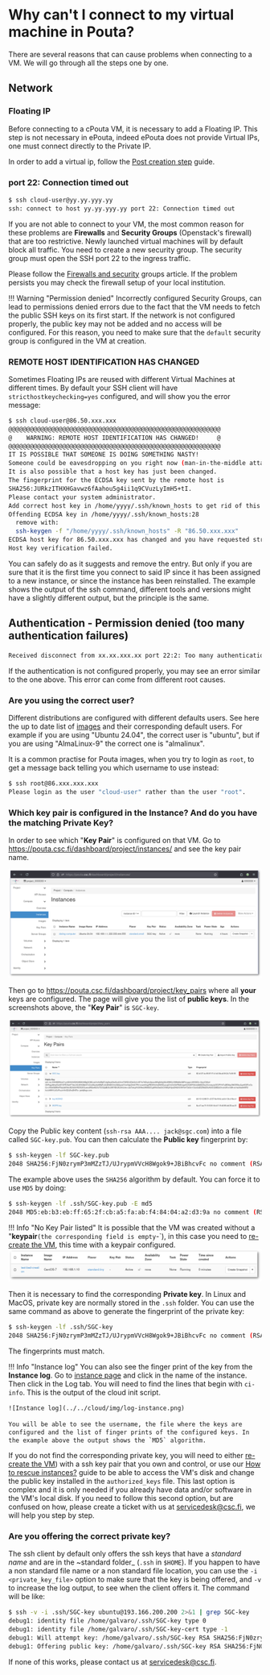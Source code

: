 # Why can't I connect to my virtual machine in Pouta?

There are several reasons that can cause problems when connecting to a VM. We will go through all the steps one by one.

## Network

### Floating IP

Before connecting to a cPouta VM, it is necessary to add a Floating IP. This step is not necessary in ePouta, indeed ePouta does not provide Virtual IPs, one must connect directly to the Private IP.

In order to add a virtual ip, follow the [Post creation step](../../cloud/pouta/launch-vm-from-web-gui.md#post-creation-step) guide.

### port 22: Connection timed out

```sh
$ ssh cloud-user@yy.yy.yyy.yy
ssh: connect to host yy.yy.yyy.yy port 22: Connection timed out
```

If you are not able to connect to your VM, the most common reason for these problems are **Firewalls** and **Security Groups** (Openstack's firewall) that are too restrictive. Newly launched virtual machines will by default block all traffic. You need to create a new security group. The security group must open the SSH port 22 to the ingress traffic.

Please follow the [Firewalls and security](../../cloud/pouta/launch-vm-from-web-gui.md#firewalls-and-security-groups) groups article. If the problem persists you may check the firewall setup of your local institution.

!!! Warning "Permission denied"
    Incorrectly configured Security Groups, can lead to permissions denied errors due to the fact that the VM needs to fetch the public SSH keys on its first start. If the network is not configured properly, the public key may not be added and no access will be configured.
    For this reason, you need to make sure that the `default` security group is configured in the VM at creation.


### REMOTE HOST IDENTIFICATION HAS CHANGED

Sometimes Floating IPs are reused with different Virtual Machines at different times. By default your SSH client will have `stricthostkeychecking=yes` configured, and will show you the error message:

```sh
$ ssh cloud-user@86.50.xxx.xxx
@@@@@@@@@@@@@@@@@@@@@@@@@@@@@@@@@@@@@@@@@@@@@@@@@@@@@@@@@@@
@    WARNING: REMOTE HOST IDENTIFICATION HAS CHANGED!     @
@@@@@@@@@@@@@@@@@@@@@@@@@@@@@@@@@@@@@@@@@@@@@@@@@@@@@@@@@@@
IT IS POSSIBLE THAT SOMEONE IS DOING SOMETHING NASTY!
Someone could be eavesdropping on you right now (man-in-the-middle attack)!
It is also possible that a host key has just been changed.
The fingerprint for the ECDSA key sent by the remote host is
SHA256:JURkzITHXHGavwz6fAahou5g4ii1q9CVuzLyImH5+tI.
Please contact your system administrator.
Add correct host key in /home/yyyy/.ssh/known_hosts to get rid of this message.
Offending ECDSA key in /home/yyyy/.ssh/known_hosts:28
  remove with:
  ssh-keygen -f "/home/yyyy/.ssh/known_hosts" -R "86.50.xxx.xxx"
ECDSA host key for 86.50.xxx.xxx has changed and you have requested strict checking.
Host key verification failed.
```

You can safely do as it suggests and remove the entry. But only if you are sure that it is the first time you connect to said IP since it has been assigned to a new instance, or since the instance has been reinstalled. The example shows the output of the ssh command, different tools and versions might have a slightly different output, but the principle is the same.

## Authentication - Permission denied (too many authentication failures)

```sh
Received disconnect from xx.xx.xxx.xx port 22:2: Too many authentication failures
```

If the authentication is not configured properly, you may see an error similar to the one above. This error can come from different root causes.

### Are you using the correct user?

Different distributions are configured with different defaults users. See here the up to date list of [images](/cloud/pouta/images/#images) and their corresponding default users. For example if you are using "Ubuntu 24.04", the correct user is "ubuntu", but if you are using "AlmaLinux-9" the correct one is "almalinux".

It is a common practise for Pouta images, when you try to login as `root`, to get a message back telling you which username to use instead:

```sh
$ ssh root@86.xxx.xxx.xxx
Please login as the user "cloud-user" rather than the user "root".
```

### Which key pair is configured in the Instance? And do you have the matching Private Key?

In order to see which "**Key Pair**" is configured on that VM. Go to <https://pouta.csc.fi/dashboard/project/instances/> and see the key pair name.

![VM Status check](../../cloud/img/instances-keypair.png)

Then go to <https://pouta.csc.fi/dashboard/project/key_pairs> where all **your** keys are configured. The page will give you the list of **public keys**. In the screenshots above, the "**Key Pair**" is `SGC-key`.

![Key pairs listing](../../cloud/img/key-pairs-listing.png)

Copy the Public key content (`ssh-rsa AAA.... jack@sgc.com`) into a file called `SGC-key.pub`. You can then calculate the **Public key** fingerprint by:

```sh
$ ssh-keygen -lf SGC-key.pub
2048 SHA256:FjN0zrymP3mMZzTJ/UJrypmVVcH8Wgok9+JBiBhcvFc no comment (RSA)
```

The example above uses the `SHA256` algorithm by default. You can force it to use `MD5` by doing:

```sh
$ ssh-keygen -lf .ssh/SGC-key.pub -E md5
2048 MD5:eb:b3:eb:ff:65:2f:cb:a5:fa:ab:f4:84:04:a2:d3:9a no comment (RSA)
```

!!! Info "No Key Pair listed"
    It is possible that the VM was created without a "**keypair**` (the corresponding field is empty `-`), in this case you need to [re-create the VM](../../cloud/pouta/launch-vm-from-web-gui.md), this time with a keypair configured.
    ![No Key Pair](../../cloud/img/instance-no-keypair.png)

Then it is necessary to find the corresponding **Private key**. In Linux and MacOS, private key are normally stored in the `.ssh` folder. You can use the same command as above to generate the fingerprint of the private key:

```sh
$ ssh-keygen -lf .ssh/SGC-key
2048 SHA256:FjN0zrymP3mMZzTJ/UJrypmVVcH8Wgok9+JBiBhcvFc no comment (RSA)
```

The fingerprints must match.

!!! Info "Instance log"
    You can also see the finger print of the key from the **Instance log**. Go to [instance page](https://pouta.csc.fi/dashboard/project/instances/) and click in the name of the instance. Then click in the Log tab. You will need to find the lines that begin with `ci-info`. This is the output of the cloud init script.

    ![Instance log](../../cloud/img/log-instance.png)

    You will be able to see the username, the file where the keys are configured and the list of finger prints of the configured keys. In the example above the output shows the `MD5` algorithm.

If you do not find the corresponding private key, you will need to either [re-create the VM](../../cloud/pouta/launch-vm-from-web-gui.md)) with a ssh key pair that you own and control, or use our [How to rescue instances?](./pouta-openstack-rescue-mode.md) guide to be able to access the VM's disk and change the public key installed in the `authorized_keys` file. This last option is complex and it is only needed if you already have data and/or software in the VM's local disk. If you need to follow this second option, but are confused on how, please create a ticket with us at <servicedesk@csc.fi>, we will help you step by step.

### Are you offering the correct private key?

The ssh client by default only offers the ssh keys that have a _standard name_ and are in the ~standard folder_ (`.ssh` in `$HOME`). If you happen to have a non standard file name or a non standard file location, you can use the `-i <private_key_file>` option to make sure that the key is being offered, and `-v` to increase the log output, to see when the client offers it. The command will be like:

```sh
$ ssh -v -i .ssh/SGC-key ubuntu@193.166.200.200 2>&1 | grep SGC-key
debug1: identity file /home/galvaro/.ssh/SGC-key type 0
debug1: identity file /home/galvaro/.ssh/SGC-key-cert type -1
debug1: Will attempt key: /home/galvaro/.ssh/SGC-key RSA SHA256:FjN0zrymP3mMZzTJ/UJrypmVVcH8Wgok9+JBiBhcvFc explicit agent
debug1: Offering public key: /home/galvaro/.ssh/SGC-key RSA SHA256:FjN0zrymP3mMZzTJ/UJrypmVVcH8Wgok9+JBiBhcvFc explicit agent
```

If none of this works, please contact us at <servicedesk@csc.fi>.
